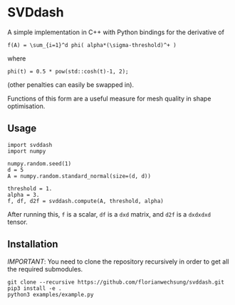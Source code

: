 # SVDdash

A simple implementation in C++ with Python bindings for the derivative of

    f(A) = \sum_{i=1}^d phi( alpha*(\sigma-threshold)^+ )

where

    phi(t) = 0.5 * pow(std::cosh(t)-1, 2);

(other penalties can easily be swapped in).

Functions of this form are a useful measure for mesh quality in shape optimisation.

## Usage

    import svddash
    import numpy

    numpy.random.seed(1)
    d = 5
    A = numpy.random.standard_normal(size=(d, d))

    threshold = 1.
    alpha = 3.
    f, df, d2f = svddash.compute(A, threshold, alpha)

After running this, `f` is a scalar, `df` is a `dxd` matrix, and `d2f` is a `dxdxdxd` tensor.

## Installation

*IMPORTANT*: You need to clone the repository recursively in order to get all the required submodules.

    git clone --recursive https://github.com/florianwechsung/svddash.git
    pip3 install -e .
    python3 examples/example.py
